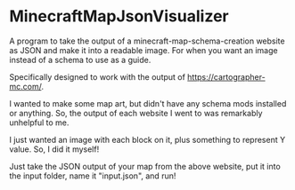 # MinecraftMapJsonVisualizer
A program to take the output of a minecraft-map-schema-creation website as JSON and make it into a readable image. For when you want an image instead of a schema to use as a guide.

Specifically designed to work with the output of https://cartographer-mc.com/.

I wanted to make some map art, but didn't have any schema mods installed or anything. So, the output of each website I went to was remarkably unhelpful to me. 

I just wanted an image with each block on it, plus something to represent Y value. So, I did it myself! 

Just take the JSON output of your map from the above website, put it into the input folder, name it "input.json", and run!

